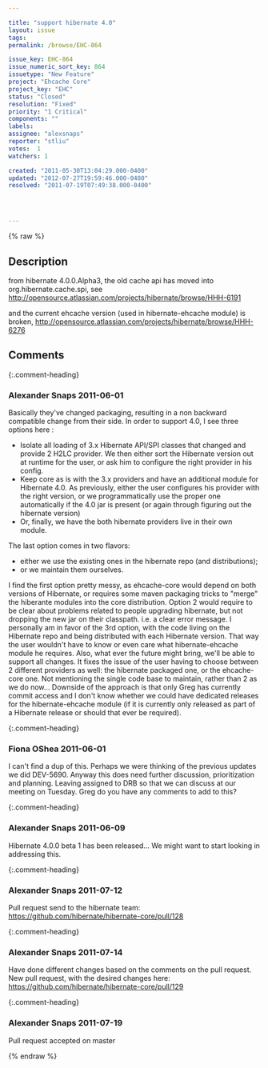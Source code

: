 ```yaml
---

title: "support hibernate 4.0"
layout: issue
tags: 
permalink: /browse/EHC-864

issue_key: EHC-864
issue_numeric_sort_key: 864
issuetype: "New Feature"
project: "Ehcache Core"
project_key: "EHC"
status: "Closed"
resolution: "Fixed"
priority: "1 Critical"
components: ""
labels: 
assignee: "alexsnaps"
reporter: "stliu"
votes:  1
watchers: 1

created: "2011-05-30T13:04:29.000-0400"
updated: "2012-07-27T19:59:46.000-0400"
resolved: "2011-07-19T07:49:38.000-0400"




---
```


{% raw %}

## Description

<div markdown="1" class="description">

from hibernate 4.0.0.Alpha3, the old cache api has moved into org.hibernate.cache.spi, see http://opensource.atlassian.com/projects/hibernate/browse/HHH-6191

and the current ehcache version (used in hibernate-ehcache module) is broken, http://opensource.atlassian.com/projects/hibernate/browse/HHH-6276

</div>

## Comments


{:.comment-heading}
### **Alexander Snaps** <span class="date">2011-06-01</span>

<div markdown="1" class="comment">

Basically they've changed packaging, resulting in a non backward compatible change from their side.
In order to support 4.0, I see three options here :
 - Isolate all loading of 3.x Hibernate API/SPI classes that changed and provide 2 H2LC provider. We then either sort the Hibernate version out at runtime for the user, or ask him to configure the right provider in his config. 
 - Keep core as is with the 3.x providers and have an additional module for Hibernate 4.0. As previously, either the user configures his provider with the right version, or we programmatically use the proper one automatically if the 4.0 jar is present (or again through figuring out the hibernate version)
 - Or, finally, we have the both hibernate providers live in their own module. 

The last option comes in two flavors: 
 - either we use the existing ones in the hibernate repo (and distributions);
 - or we maintain them ourselves.

I find the first option pretty messy, as ehcache-core would depend on both versions of Hibernate, or requires some maven packaging tricks to "merge" the hiberante modules into the core distribution.
Option 2 would require to be clear about problems related to people upgrading hibernate, but not dropping the new jar on their classpath. i.e. a clear error message.
I personally am in favor of the 3rd option, with the code living on the Hibernate repo and being distributed with each Hibernate version. That way the user wouldn't have to know or even care what hibernate-ehcache module he requires. Also, what ever the future might bring, we'll be able to support all changes. It fixes the issue of the user having to choose between 2 different providers as well: the hibernate packaged one, or the ehcache-core one. Not mentioning the single code base to maintain, rather than 2 as we do now...
Downside of the approach is that only Greg has currently commit access and I don't know whether we could have dedicated releases for the hibernate-ehcache module (if it is currently only released as part of a Hibernate release or should that ever be required).

</div>


{:.comment-heading}
### **Fiona OShea** <span class="date">2011-06-01</span>

<div markdown="1" class="comment">

I can't find a dup of this. Perhaps we were thinking of the  previous updates we did DEV-5690. Anyway this does need further discussion, prioritization and planning. Leaving assigned to DRB so that we can discuss at our  meeting on Tuesday.  Greg do you have any comments to add to this?


</div>


{:.comment-heading}
### **Alexander Snaps** <span class="date">2011-06-09</span>

<div markdown="1" class="comment">

Hibernate 4.0.0 beta 1 has been released... 
We might want to start looking in addressing this.

</div>


{:.comment-heading}
### **Alexander Snaps** <span class="date">2011-07-12</span>

<div markdown="1" class="comment">

Pull request send to the hibernate team:
https://github.com/hibernate/hibernate-core/pull/128

</div>


{:.comment-heading}
### **Alexander Snaps** <span class="date">2011-07-14</span>

<div markdown="1" class="comment">

Have done different changes based on the comments on the pull request.
New pull request, with the desired changes here: https://github.com/hibernate/hibernate-core/pull/129

</div>


{:.comment-heading}
### **Alexander Snaps** <span class="date">2011-07-19</span>

<div markdown="1" class="comment">

Pull request accepted on master

</div>



{% endraw %}
